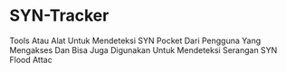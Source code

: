 # SYN-Tracker
Tools Atau Alat Untuk Mendeteksi SYN Pocket Dari Pengguna Yang Mengakses Dan Bisa Juga Digunakan Untuk Mendeteksi Serangan SYN Flood Attac
